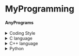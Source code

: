 # MyProgramming
#### AnyPrograms

<details>
  <summary> Coding Style </summary>
  
  * Python
  
</details>  

<details>
  <summary> C language </summary>
  Target dir:  ![C](https://github.com/Sapphire0912/MyProgramming/tree/master/C)  
  
</details>

<details>
  <summary> C++ language </summary>
  Target dir: ![C++](https://github.com/Sapphire0912/MyProgramming/tree/master/C%2B%2B)  
  
</details>

<details>
  <summary> Python </summary>
  Target dir:  ![Python_Practice](https://github.com/Sapphire0912/MyProgramming/tree/master/Python/Practice)  
               ![Python_Project](https://github.com/Sapphire0912/MyProgramming/tree/master/Python/Project)  
  
</details>
